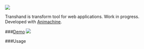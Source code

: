 ![](https://img.shields.io/badge/stability-experimental-orange.svg?style=flat-square)

Transhand is transform tool for web applications. 
Work in progress.
Developed with [Animachine](https://github.com/animachine/animachine).

###[Demo](https://animachine.github.io/transhand/demos/0/)
![](http://fat.gfycat.com/SilverExhaustedEquestrian.gif)

###Usage

